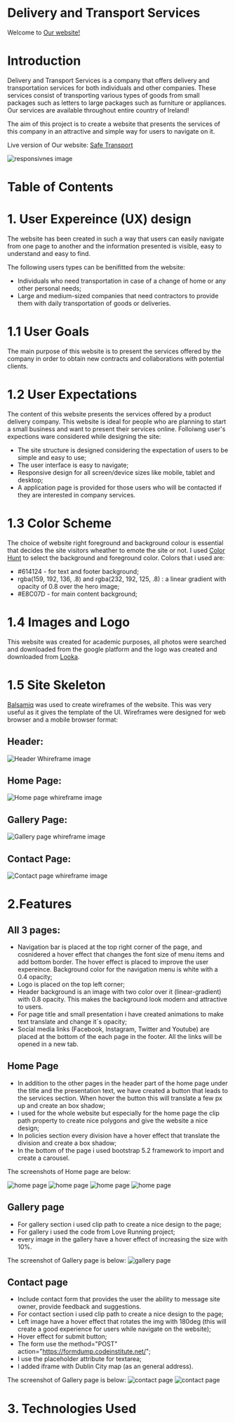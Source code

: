 # Delivery and Transport Services 

Welcome to [Our website!](https://mihaielisei.github.io/transport-services/)

# Introduction

Delivery and Transport Services is a company that offers delivery and transportation services for both individuals and other companies. These services consist of transporting various types of goods from small packages such as letters to large packages such as furniture or appliances.
Our services are available throughout entire country of Ireland!

The aim of this project is to create a website that presents the services of this company in an attractive and simple way for users to navigate on it.

Live version of Our website: [Safe Transport](https://mihaielisei.github.io/transport-services/)


![responsivnes image](assets/images/responsive.png)


# Table of Contents

# 1. User Expereince (UX) design

The website has been created in such a way that users can easily navigate from one page to another and the information presented is visible, easy to understand and easy to find.

The following users types can be benifitted from the website:

* Individuals who need transportation in case of a change of home or any other personal needs;
* Large and medium-sized companies that need contractors to provide them with daily transportation of goods or deliveries.

# 1.1 User Goals

The main purpose of this website is to present the services offered by the company in order to obtain new contracts and collaborations with potential clients.

# 1.2 User Expectations 


The content of this website presents the services offered by a product delivery company. This website is ideal for people who are planning to start a small business and want to present their services online. Folloiwng user's expections ware considered while designing the site:

* The site structure is designed considering the expectation of users to be simple and easy to use;
* The user interface is easy to navigate;
* Responsive design for all screen/device sizes like mobile, tablet and desktop;
* A application page is provided for those users who will be contacted if they are interested in company services.

# 1.3 Color Scheme

The choice of website right foreground and background colour is essential that decides the site visitors wheather to emote the site or not. I used [Color Hunt](https://colorhunt.co/) to select the background and foreground color. Colors that i used are:

 * #614124 - for text and footer background;
 * rgba(159, 192, 136, .8) and rgba(232, 192, 125, .8) : a linear gradient with opacity of 0.8 over the hero image;
 * #E8C07D - for main content background;

# 1.4 Images and Logo

This website was created for academic purposes, all photos were searched and downloaded from the google platform and the logo was created and downloaded from [Looka](https://looka.com).

# 1.5 Site Skeleton
[Balsamiq](https://balsamiq.com/) was used to create wireframes of the website. This was very useful as it gives the template of the UI. Wireframes were designed for web browser and a mobile browser format:

## Header:
![Header Whireframe image](assets/images/header.png)

## Home Page:
![Home page whireframe image](assets/images/home-page.png)

## Gallery Page:
![Gallery page whireframe image](assets/images/gallery-page.png)

## Contact Page:
![Contact page whireframe image](assets/images/contact-page.png)

# 2.Features

## All 3 pages:

* Navigation bar is placed at the top right corner of the page, and cosnidered a hover effect that changes the font size of menu items and add bottom border. The hover effect is placed to improve the user expereince. Background color for the navigation menu is white with a 0.4 opacity;
* Logo is placed on the top left corner;
* Header background is an image with two color over it (linear-gradient) with 0.8 opacity. This makes the background look modern and attractive to users.
* For page title and small presentation i have created animations to make text translate and change it`s opacity;
* Social media links (Facebook, Instagram, Twitter and Youtube) are placed at the bottom of the each page in the footer. All the links will be opened in a new tab.

## Home Page

* In addition to the other pages in the header part of the home page under the title and the presentation text, we have created a button that leads to the services section. When hover the button this will translate a few px up and create an box shadow;
* I used for the whole website but especially for the home page the clip path property to create nice polygons and give the website a nice design;
* In policies section every division have a hover effect that translate the division and create a box shadow;
* In the bottom of the page i used bootstrap 5.2 framework to import and create a carousel.

The screenshots of Home page are below:

![home page](assets/images/README-images/home-page1.png)
![home page](assets/images/README-images/home-page2.png)
![home page](assets/images/README-images/home-page3.png)
![home page](assets/images/README-images/home-page4.png)

## Gallery page
* For gallery section i used clip path to create a nice design to the page;
* For gallery i used the code from Love Running project;
* every image in the gallery have a hover effect of increasing the size with 10%.

The screenshot of Gallery page is below:
![gallery page](assets/images/README-images/gallery-page.png)

## Contact page
* Include contact form that provides the user the ability to message site owner, provide feedback and suggestions.
* For contact section i used clip path to create a nice design to the page;
* Left image have a hover effect that rotates the img with 180deg (this will create a good experience for users while navigate on the website);
* Hover effect for submit button;
* The form use the method="POST" action="https://formdump.codeinstitute.net/";
* I use the placeholder attribute for textarea;
* I added iframe with Dublin City map (as an general address).

The screenshot of Gallery page is below:
![contact page](assets/images/README-images/contact-page.png)
![contact page](assets/images/README-images/contact-page1.png)

# 3. Technologies Used